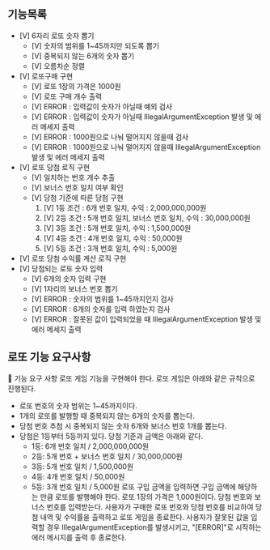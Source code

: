 ## 기능목록

- [V] 6자리 로또 숫자 뽑기
    - [V] 숫자의 범위를 1~45까지만 되도록 뽑기
    - [V] 중복되지 않는 6개의 숫자 뽑기
    - [V] 오름차순 정렬
- [V] 로또구매 구현
    - [V] 로또 1장의 가격은 1000원
    - [V] 로또 구매 개수 출력
    - [V] ERROR : 입력값이 숫자가 아닐때 예외 검사
    - [V] ERROR : 입력값이 숫자가 아닐때 IllegalArgumentException 발생 및 에러 메세지 출력
    - [V] ERROR : 1000원으로 나눠 떨어지지 않을때 검사
    - [V] ERROR : 1000원으로 나눠 떨어지지 않을때 IllegalArgumentException 발생 및 에러 메세지 출력   
- [V] 로또 당첨 로직 구현
    - [V] 일치하는 번호 개수 추출
    - [V] 보너스 번호 일치 여부 확인
    - [V] 당첨 기준에 따른 당첨 구현
      1. [V] 1등 조건 : 6개 번호 일치, 수익 : 2,000,000,000원 
      2. [V] 2등 조건 : 5개 번호 일치, 보너스 번호 일치, 수익 : 30,000,000원 
      3. [V] 3등 조건 : 5개 번호 일치, 수익 : 1,500,000원 
      4. [V] 4등 조건 : 4개 번호 일치, 수익 : 50,000원 
      5. [V] 5등 조건 : 3개 번호 일치, 수익 : 5,000원 
- [V] 로또 당첨 수익률 계산 로직 구현
- [V] 당첨되는 로또 숫자 입력
   - [V] 6개의 숫자 입력 구현
   - [V] 1자리의 보너스 번호 뽑기
   - [V] ERROR : 숫자의 범위를 1~45까지인지 검사 
   - [V] ERROR : 6개의 숫자를 입력 하였는지 검사
   - [V] ERROR : 잘못된 값이 입력되었을 때 IllegalArgumentException 발생 및 에러 메세지 출력


## 로또 기능 요구사항
🚀 기능 요구 사항
로또 게임 기능을 구현해야 한다. 로또 게임은 아래와 같은 규칙으로 진행된다.

- 로또 번호의 숫자 범위는 1~45까지이다.
- 1개의 로또를 발행할 때 중복되지 않는 6개의 숫자를 뽑는다.
- 당첨 번호 추첨 시 중복되지 않는 숫자 6개와 보너스 번호 1개를 뽑는다.
- 당첨은 1등부터 5등까지 있다. 당첨 기준과 금액은 아래와 같다.
    - 1등: 6개 번호 일치 / 2,000,000,000원
    - 2등: 5개 번호 + 보너스 번호 일치 / 30,000,000원
    - 3등: 5개 번호 일치 / 1,500,000원
    - 4등: 4개 번호 일치 / 50,000원
    - 5등: 3개 번호 일치 / 5,000원
      로또 구입 금액을 입력하면 구입 금액에 해당하는 만큼 로또를 발행해야 한다.
      로또 1장의 가격은 1,000원이다.
      당첨 번호와 보너스 번호를 입력받는다.
      사용자가 구매한 로또 번호와 당첨 번호를 비교하여 당첨 내역 및 수익률을 출력하고 로또 게임을 종료한다.
      사용자가 잘못된 값을 입력할 경우 IllegalArgumentException를 발생시키고, "[ERROR]"로 시작하는 에러 메시지를 출력 후 종료한다.